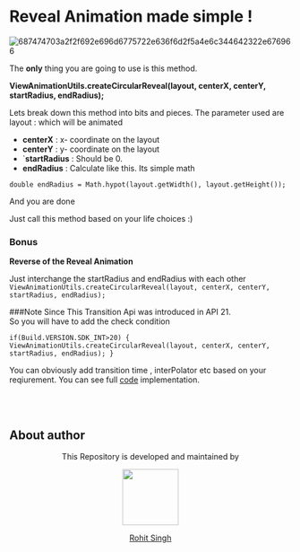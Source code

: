 # Reveal Animation made simple ! 

![687474703a2f2f692e696d6775722e636f6d2f5a4e6c344642322e676966](https://user-images.githubusercontent.com/11274840/30338466-a2801128-97a0-11e7-988d-137ca0557a1c.gif)


The **only** thing you are going to use is this method.   

**ViewAnimationUtils.createCircularReveal(layout, centerX, centerY, startRadius, endRadius);**

Lets break down this method into bits and pieces. The parameter used are 
layout : which will be animated

- **centerX** : x- coordinate on the layout
- **centerY** : y- coordinate on the layout
- `**startRadius** : Should be 0.
- **endRadius** :  Calculate like this. Its simple math 
                  
`double endRadius = Math.hypot(layout.getWidth(), layout.getHeight());`

And you are done 

Just call this method based on your life choices :) 

### **Bonus**

**Reverse of the Reveal Animation**

Just interchange the startRadius and endRadius with each other
`ViewAnimationUtils.createCircularReveal(layout, centerX, centerY, startRadius, endRadius);`

###Note 
Since This Transition Api was introduced in API 21.   
So you will have to add the check condition 

`if(Build.VERSION.SDK_INT>20) {
 ViewAnimationUtils.createCircularReveal(layout, centerX, centerY, startRadius, endRadius);
}`

You can obviously add transition time , interPolator etc based on your reqiurement. You can see full [code](https://github.com/rohitksingh/My_Android_Garage/blob/master/Transition/app/src/main/java/com/omdb/rohksin/transitionapi/MainActivity.java) implementation.


</br></br>
## About author
<p align="center">This Repository is developed and maintained by </p>
<p align="center">
  <a href="https://stackoverflow.com/users/4700156/rohit-singh?tab=profile"><img width="100" height="100" src="https://user-images.githubusercontent.com/11274840/30627155-38952a30-9dec-11e7-9072-a00d9a86bdb8.gif">
</p></a>
<a href="https://stackoverflow.com/users/4700156/rohit-singh?tab=profile">
<p align="center">
  Rohit Singh
</p>
</a>
